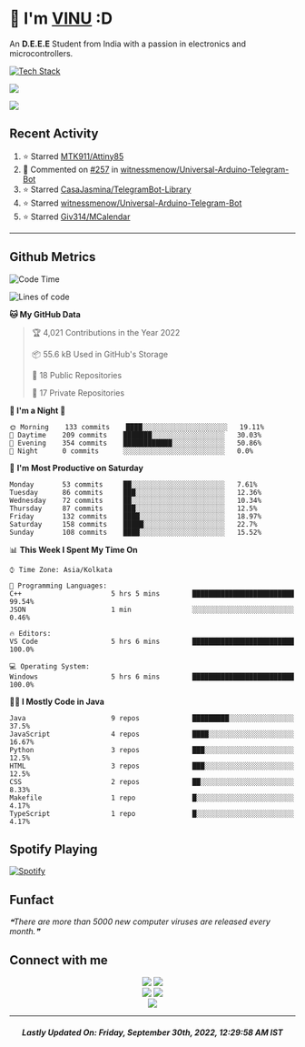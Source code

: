# 👋 I'm [VINU](https://vinuxd.github.io) :D

An **D.E.E.E** Student from India with a passion in electronics and microcontrollers.
<br/>

[![Tech Stack](https://skillicons.dev/icons?i=c,java,py,spring,md,regex,arduino,raspberrypi,firebase,mongodb,git,heroku,netlify,androidstudio,vscode,figma,&theme=dark&perline=7)](https://t.me/VinuXD)

<a href=https://vinuxd.me><img src="https://github-readme-stats.vercel.app/api?username=vinuxd&hide=issues&show_icons=true&theme=chartreuse-dark&include_all_commits=true&count_private=true"/></a>

<a href=https://vinuxd.me><img src="http://github-readme-streak-stats.herokuapp.com?user=vinuxd&theme=chartreuse-dark&hide_border=false&date_format=j%20M%5B%20Y%5D"/></a>

## Recent Activity
<!--RECENT_ACTIVITY:start-->
1. ⭐ Starred [MTK911/Attiny85](https://github.com/MTK911/Attiny85)
2. 💬 Commented on [#257](https://github.com/witnessmenow/Universal-Arduino-Telegram-Bot/issues/257#issuecomment-1241952392) in [witnessmenow/Universal-Arduino-Telegram-Bot](https://github.com/witnessmenow/Universal-Arduino-Telegram-Bot)
3. ⭐ Starred [CasaJasmina/TelegramBot-Library](https://github.com/CasaJasmina/TelegramBot-Library)
4. ⭐ Starred [witnessmenow/Universal-Arduino-Telegram-Bot](https://github.com/witnessmenow/Universal-Arduino-Telegram-Bot)
5. ⭐ Starred [Giv314/MCalendar](https://github.com/Giv314/MCalendar)
<!--RECENT_ACTIVITY:end-->
---

## Github Metrics

<!--START_SECTION:waka-->
![Code Time](http://img.shields.io/badge/Code%20Time%20since%2021/1/2022-136%20hrs%2049%20mins-blue?style=plastic&logo=Codepen)

![Lines of code](https://img.shields.io/badge/From%20Hello%20World%20I%27ve%20Written-219%20Thousand%20lines%20of%20code-blue)

**🐱 My GitHub Data** 

> 🏆 4,021 Contributions in the Year 2022
 > 
> 📦 55.6 kB Used in GitHub's Storage 
 > 
> 📜 18 Public Repositories 
 > 
> 🔑 17 Private Repositories  
 > 
**👻 I'm a Night 🦉** 

```text
🌞 Morning    133 commits    ████░░░░░░░░░░░░░░░░░░░░░   19.11% 
🌆 Daytime    209 commits    ███████░░░░░░░░░░░░░░░░░░   30.03% 
🌃 Evening    354 commits    ████████████░░░░░░░░░░░░░   50.86% 
🌙 Night      0 commits      ░░░░░░░░░░░░░░░░░░░░░░░░░   0.0%
```
📅 **I'm Most Productive on Saturday** 

```text
Monday       53 commits     ██░░░░░░░░░░░░░░░░░░░░░░░   7.61% 
Tuesday      86 commits     ███░░░░░░░░░░░░░░░░░░░░░░   12.36% 
Wednesday    72 commits     ██░░░░░░░░░░░░░░░░░░░░░░░   10.34% 
Thursday     87 commits     ███░░░░░░░░░░░░░░░░░░░░░░   12.5% 
Friday       132 commits    ████░░░░░░░░░░░░░░░░░░░░░   18.97% 
Saturday     158 commits    █████░░░░░░░░░░░░░░░░░░░░   22.7% 
Sunday       108 commits    ████░░░░░░░░░░░░░░░░░░░░░   15.52%
```


📊 **This Week I Spent My Time On** 

```text
⌚︎ Time Zone: Asia/Kolkata

💬 Programming Languages: 
C++                      5 hrs 5 mins        █████████████████████████   99.54% 
JSON                     1 min               ░░░░░░░░░░░░░░░░░░░░░░░░░   0.46%

🔥 Editors: 
VS Code                  5 hrs 6 mins        █████████████████████████   100.0%

💻 Operating System: 
Windows                  5 hrs 6 mins        █████████████████████████   100.0%
```

**🧑‍💻 I Mostly Code in Java** 

```text
Java                     9 repos             █████████░░░░░░░░░░░░░░░░   37.5% 
JavaScript               4 repos             ████░░░░░░░░░░░░░░░░░░░░░   16.67% 
Python                   3 repos             ███░░░░░░░░░░░░░░░░░░░░░░   12.5% 
HTML                     3 repos             ███░░░░░░░░░░░░░░░░░░░░░░   12.5% 
CSS                      2 repos             ██░░░░░░░░░░░░░░░░░░░░░░░   8.33% 
Makefile                 1 repo              █░░░░░░░░░░░░░░░░░░░░░░░░   4.17% 
TypeScript               1 repo              █░░░░░░░░░░░░░░░░░░░░░░░░   4.17%
```



<!--END_SECTION:waka-->

## Spotify Playing

[![Spotify](https://spotifyxd.vercel.app/api/spotify?background_color=000000&border_color=00ff7f)](https://open.spotify.com/user/31a2knpxmuez2uo44wigmbqxjapy?si=ORyXsvpDQy6DNbodyG10lA)

## Funfact

<!--STARTS_HERE_QUOTE_README-->
<i>❝There are more than 5000 new computer viruses are released every month.❞</i>
<!--ENDS_HERE_QUOTE_README-->

## Connect with me

<div align="center" class="first">
<a href="https://t.me/VinuXD"><img src="https://img.shields.io/badge/Telegram-2CA5E0?style=for-the-badge&logo=telegram&logoColor=white"></a>
<a href="mailto:vinuvarsath3@gmail.com"><img src="https://img.shields.io/badge/Gmail-D14836?style=for-the-badge&logo=gmail&logoColor=white"></a>
</div>

<div align="center" class="second">
<a href="https://dev.to/VinuXD"><img src="https://img.shields.io/badge/dev.to-0A0A0A?style=for-the-badge&logo=devdotto&logoColor=white"></a>
<a href="https://stackoverflow.com/users/17960559/vinuxd"><img src="https://img.shields.io/badge/StackOverFlow-orange?style=for-the-badge&logo=stackoverflow&logoColor=white"></a>
</div>

<div align="center" class="third">
<a href="https://VinuXD.github.io"><img src="https://img.shields.io/badge/website-000000?style=for-the-badge&logo=About.me&logoColor=white"></a>
</div>

---

<!--RECENT_ACTIVITY:last_update-->
<h5 align="center">Lastly Updated On: <b>Friday, September 30th, 2022, 12:29:58 AM IST</b></h5>
<!--RECENT_ACTIVITY:last_update_end-->
